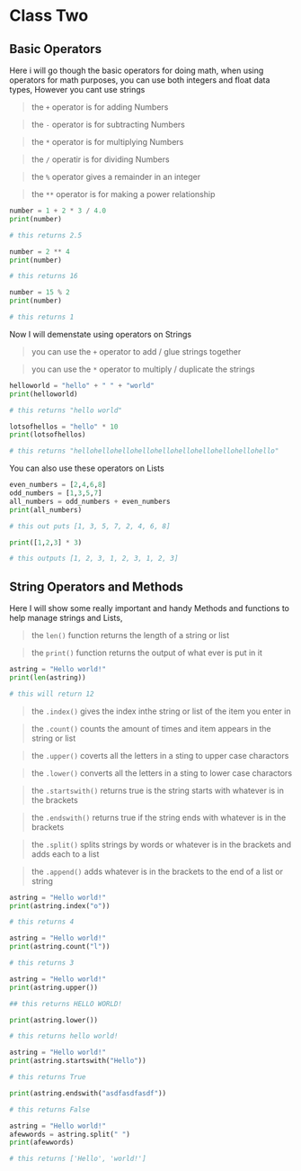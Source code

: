 # Class Two

## Basic Operators
Here i will go though the basic operators for doing math, when using operators for math purposes,
you can use both integers and float data types, However you cant use strings

> the `+` operator is for adding Numbers

> the `-` operator is for subtracting Numbers

> the `*` operator is for multiplying Numbers

> the `/` operatir is for dividing Numbers

> the `%` operator gives a remainder in an integer

> the `**` operator is for making a power relationship

```python
number = 1 + 2 * 3 / 4.0
print(number)

# this returns 2.5

number = 2 ** 4
print(number)

# this returns 16

number = 15 % 2
print(number)

# this returns 1
```

Now I will demenstate using operators on Strings

> you can use the `+` operator to add / glue strings together

> you can use the `*` operator to multiply / duplicate the strings

```python
helloworld = "hello" + " " + "world"
print(helloworld)

# this returns "hello world"

lotsofhellos = "hello" * 10
print(lotsofhellos)

# this returns "hellohellohellohellohellohellohellohellohellohello"
```
You can also use these operators on Lists

```python
even_numbers = [2,4,6,8]
odd_numbers = [1,3,5,7]
all_numbers = odd_numbers + even_numbers
print(all_numbers)

# this out puts [1, 3, 5, 7, 2, 4, 6, 8]

print([1,2,3] * 3)

# this outputs [1, 2, 3, 1, 2, 3, 1, 2, 3]
```

## String Operators and Methods

Here I will show some really important and handy Methods and functions
to help manage strings and Lists,

> the `len()` function returns the length of a string or list

> the `print()` function returns the output of what ever is put in it

```python
astring = "Hello world!"
print(len(astring))

# this will return 12
```

> the `.index()` gives the index inthe string or list of the item you enter in

> the `.count()` counts the amount of times and item appears in the string or list

> the `.upper()` coverts all the letters in a sting to upper case charactors

> the `.lower()` converts all the letters in a sting to lower case charactors

> the `.startswith()` returns true is the string starts with whatever is in the brackets

> the `.endswith()` returns true if the string ends with whatever is in the brackets

> the `.split()` splits strings by words or whatever is in the brackets and adds each to a list

> the `.append()` adds whatever is in the brackets to the end of a list or string

```python
astring = "Hello world!"
print(astring.index("o"))

# this returns 4

astring = "Hello world!"
print(astring.count("l"))

# this returns 3

astring = "Hello world!"
print(astring.upper())

## this returns HELLO WORLD!

print(astring.lower())

# this returns hello world!

astring = "Hello world!"
print(astring.startswith("Hello"))

# this returns True

print(astring.endswith("asdfasdfasdf"))

# this returns False

astring = "Hello world!"
afewwords = astring.split(" ")
print(afewwords)

# this returns ['Hello', 'world!']

```
